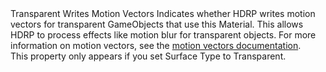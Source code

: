 <tr>
<td></td>
<td>Transparent Writes Motion Vectors</td>
<td></td>
<td>Indicates whether HDRP writes motion vectors for transparent GameObjects that use this Material. This allows HDRP to process effects like motion blur for transparent objects. For more information on motion vectors, see the <a href="https://docs.unity3d.com/Packages/com.unity.render-pipelines.high-definition@latest/index.html?subfolder=/manual/Motion-Vectors.html">motion vectors documentation</a>.<br>This property only appears if you set Surface Type to Transparent.</td>
</tr>